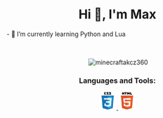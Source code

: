 <h1 align="center">Hi 👋, I'm Max</h1>
<p>- 🌱 I’m currently learning Python and Lua </p>
</br>

<p align="center">&nbsp;<img align="center" src="https://github-readme-stats.vercel.app/api?username=minecraftakcz360&show_icons=true&theme=dark&locale=en" alt="minecraftakcz360" /></p>

<h3 align="center">Languages and Tools:</h3>
<p align="center"> <a href="https://www.w3schools.com/css/" target="_blank" rel="noreferrer"> <img src="https://raw.githubusercontent.com/devicons/devicon/master/icons/css3/css3-original-wordmark.svg" alt="css3" width="40" height="40"/> </a> <a href="https://www.w3.org/html/" target="_blank" rel="noreferrer"> <img src="https://raw.githubusercontent.com/devicons/devicon/master/icons/html5/html5-original-wordmark.svg" alt="html5" width="40" height="40"/> </a>  </p>
</br>
